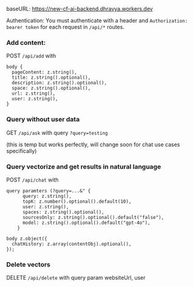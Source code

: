 baseURL: https://new-cf-ai-backend.dhravya.workers.dev

Authentication:
You must authenticate with a header and `Authorization: bearer token` for each request in `/api/*` routes.

### Add content:

POST `/api/add` with

```
body {
  pageContent: z.string(),
  title: z.string().optional(),
  description: z.string().optional(),
  space: z.string().optional(),
  url: z.string(),
  user: z.string(),
}
```

### Query without user data

GET `/api/ask` with
query `?query=testing`

(this is temp but works perfectly, will change soon for chat use cases specifically)

### Query vectorize and get results in natural language

POST `/api/chat` with

```
query paramters (?query=...&" {
      query: z.string(),
      topK: z.number().optional().default(10),
      user: z.string(),
      spaces: z.string().optional(),
      sourcesOnly: z.string().optional().default("false"),
      model: z.string().optional().default("gpt-4o"),
    }

body z.object({
  chatHistory: z.array(contentObj).optional(),
});
```

### Delete vectors

DELETE `/api/delete` with
query param websiteUrl, user
